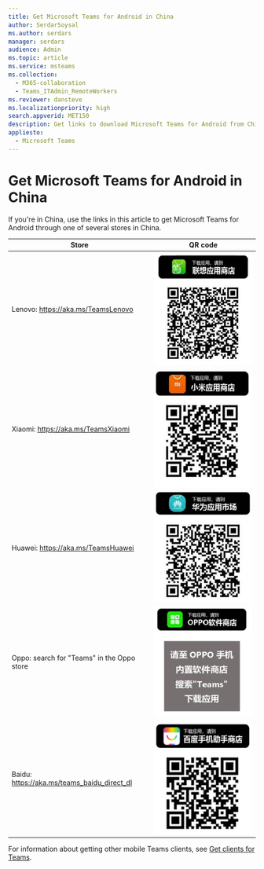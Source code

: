 ```yaml
---
title: Get Microsoft Teams for Android in China
author: SerdarSoysal
ms.author: serdars
manager: serdars
audience: Admin
ms.topic: article
ms.service: msteams
ms.collection: 
  - M365-collaboration
  - Teams_ITAdmin_RemoteWorkers
ms.reviewer: dansteve
ms.localizationpriority: high
search.appverid: MET150
description: Get links to download Microsoft Teams for Android from China.
appliesto: 
  - Microsoft Teams
---
```


# Get Microsoft Teams for Android in China

If you're in China, use the links in this article to get Microsoft Teams for Android through one of several stores in China.


|Store  |QR code  |
|---------|---------|
| Lenovo: https://aka.ms/TeamsLenovo      | ![QR code for Teams on Android from Lenovo store](media/get-teams-android-in-china-lenovo.png)        |
| Xiaomi: https://aka.ms/TeamsXiaomi     |![QR code for Teams on Android from Xiaomi store](media/get-teams-android-in-china-xiaomi.png)         |
|Huawei: https://aka.ms/TeamsHuawei     | ![QR code for Teams on Android from Huawei store](media/get-teams-android-in-china-huawei.png)        |
|Oppo: search for "Teams" in the Oppo store     | ![QR code for Teams on Android from Oppo store](media/get-teams-android-in-china-oppo.png)        |
|Baidu: https://aka.ms/teams_baidu_direct_dl     | ![QR code for Teams on Android from Baidu store](media/get-teams-android-in-china-baidu.png)        |

For information about getting other mobile Teams clients, see [Get clients for Teams](get-clients.md#mobile-clients).

